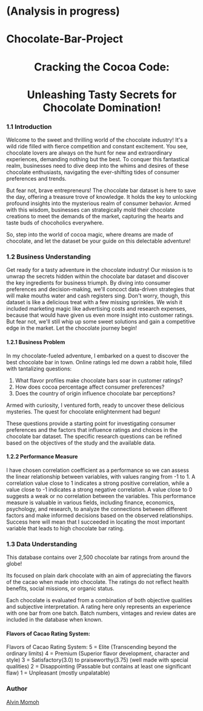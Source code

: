 # (Analysis in progress)
# Chocolate-Bar-Project

# <center>Cracking the Cocoa Code:</center> 
# <center>Unleashing Tasty Secrets for Chocolate Domination!</center>

### 1.1 Introduction

Welcome to the sweet and thrilling world of the chocolate industry! It's a wild ride filled with fierce competition and constant excitement. You see, chocolate lovers are always on the hunt for new and extraordinary experiences, demanding nothing but the best. To conquer this fantastical realm, businesses need to dive deep into the whims and desires of these chocolate enthusiasts, navigating the ever-shifting tides of consumer preferences and trends.

But fear not, brave entrepreneurs! The chocolate bar dataset is here to save the day, offering a treasure trove of knowledge. It holds the key to unlocking profound insights into the mysterious realm of consumer behavior. Armed with this wisdom, businesses can strategically mold their chocolate creations to meet the demands of the market, capturing the hearts and taste buds of chocoholics everywhere.

So, step into the world of cocoa magic, where dreams are made of chocolate, and let the dataset be your guide on this delectable adventure!

### 1.2 Business Understanding

Get ready for a tasty adventure in the chocolate industry! Our mission is to unwrap the secrets hidden within the chocolate bar dataset and discover the key ingredients for business triumph. By diving into consumer preferences and decision-making, we'll concoct data-driven strategies that will make mouths water and cash registers sing. Don't worry, though, this dataset is like a delicious treat with a few missing sprinkles. We wish it included marketing magic like advertising costs and research expenses, because that would have given us even more insight into customer ratings. But fear not, we'll still whip up some sweet solutions and gain a competitive edge in the market. Let the chocolate journey begin!

#### 1.2.1 Business Problem

In my chocolate-fueled adventure, I embarked on a quest to discover the best chocolate bar in town. Online ratings led me down a rabbit hole, filled with tantalizing questions:

1. What flavor profiles make chocolate bars soar in customer ratings?
2. How does cocoa percentage affect consumer preferences?
3. Does the country of origin influence chocolate bar perceptions?

Armed with curiosity, I ventured forth, ready to uncover these delicious mysteries. The quest for chocolate enlightenment had begun!

These questions provide a starting point for investigating consumer preferences and the factors that influence ratings and choices in the chocolate bar dataset. The specific research questions can be refined based on the objectives of the study and the available data.

#### 1.2.2 Performance Measure

I have chosen correlation coefficient as a performance so we can assess the linear relationship between variables, with values ranging from -1 to 1. A correlation value close to 1 indicates a strong positive correlation, while a value close to -1 indicates a strong negative correlation. A value close to 0 suggests a weak or no correlation between the variables. This performance measure is valuable in various fields, including finance, economics, psychology, and research, to analyze the connections between different factors and make informed decisions based on the observed relationships. 
Success here will mean that I succeeded in locating the most important variable that leads to high chocolate bar rating.

### 1.3 Data Understanding

This database contains over 2,500 chocolate bar ratings from around the globe!

Its focused on plain dark chocolate with an aim of appreciating the flavors of the cacao when made into chocolate. The ratings do not reflect health benefits, social missions, or organic status.

Each chocolate is evaluated from a combination of both objective qualities and subjective interpretation. A rating here only represents an experience with one bar from one batch. Batch numbers, vintages and review dates are included in the database when known.

#### Flavors of Cacao Rating System:

Flavors of Cacao Rating System:
5 = Elite (Transcending beyond the ordinary limits)
4 = Premium (Superior flavor development, character and style)
3 = Satisfactory(3.0) to praiseworthy(3.75) (well made with special qualities)
2 = Disappointing (Passable but contains at least one significant flaw)
1 = Unpleasant (mostly unpalatable)

### Author
[Alvin Momoh](https://github.com/DaitaMonk/Chocolate-Bar-Project)
